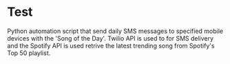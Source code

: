 # Test
Python automation script that send daily SMS messages to specified mobile devices with the 'Song of the Day'. Twilio API is used to for SMS delivery and the Spotify API is used retrive the latest trending song from Spotify's Top 50 playlist. 

